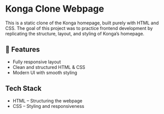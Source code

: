 # Konga Clone Webpage

This is a static clone of the Konga homepage, built purely with HTML and CSS. 
The goal of this project was to practice frontend development by replicating the structure, layout, and styling of Konga’s homepage.

## 🎨 Features
- Fully responsive layout
- Clean and structured HTML & CSS
- Modern UI with smooth styling

## Tech Stack
- HTML – Structuring the webpage
- CSS – Styling and responsiveness
